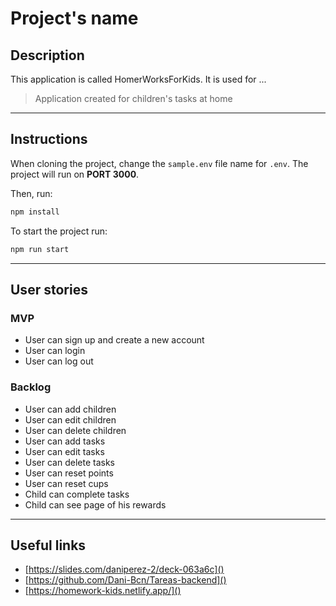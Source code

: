 # Project's name

## Description

This application is called HomerWorksForKids. It is used for ...

> Application created for children's tasks at home

---
## Instructions

When cloning the project, change the <code>sample.env</code> file name for <code>.env</code>. The project will run on **PORT 3000**.

Then, run:
```bash
npm install
```

To start the project run:
```bash
npm run start
```

---
## User stories 

### MVP

- User can sign up and create a new account
- User can login
- User can log out

### Backlog

- User can add children
- User can edit children
- User can delete children
- User can add tasks 
- User can edit tasks
- User can delete tasks
- User can reset points
- User can reset cups
- Child can complete tasks
- Child can see page of his rewards

---

## Useful links

- [https://slides.com/daniperez-2/deck-063a6c]()
- [https://github.com/Dani-Bcn/Tareas-backend]()
- [https://homework-kids.netlify.app/]()


